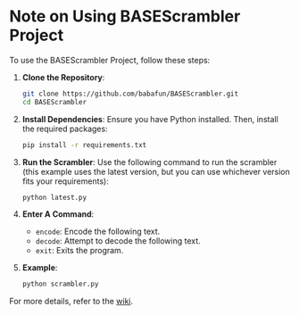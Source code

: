 # Note on Using BASEScrambler Project

To use the BASEScrambler Project, follow these steps:

1. **Clone the Repository**:

    ```sh
    git clone https://github.com/babafun/BASEScrambler.git
    cd BASEScrambler
    ```

2. **Install Dependencies**:
    Ensure you have Python installed. Then, install the required packages:

    ```sh
    pip install -r requirements.txt
    ```

3. **Run the Scrambler**:
    Use the following command to run the scrambler (this example uses the latest version, but you can use whichever version fits your requirements):

    ```sh
    python latest.py
    ```

4. **Enter A Command**:
    - `encode`: Encode the following text.
    - `decode`: Attempt to decode the following text.
    - `exit`: Exits the program.

5. **Example**:

    ```sh
    python scrambler.py
    ```

For more details, refer to the [wiki](https://github.com/babafun/BASEScrambler-Project/wiki).
